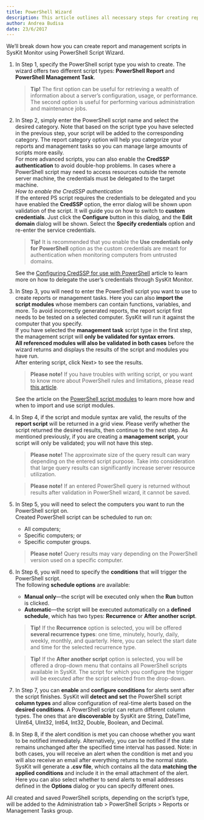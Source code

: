 ```yaml
---
title: PowerShell Wizard
description: This article outlines all necessary steps for creating report or management scripts and the successful administration of your Windows environments.
author: Andrea Budisa
date: 23/6/2017
---
```

We’ll break down how you can create report and management scripts in SysKit Monitor using PowerShell Script Wizard.

1. In Step 1, specify the PowerShell script type you wish to create. The wizard offers two different script types: __PowerShell Report__ and __PowerShell Management Task__.
   > __Tip!__ The first option can be useful for retrieving a wealth of information about a server’s configuration, usage, or performance. The second option is useful for performing various administration and maintenance jobs.

2. In Step 2, simply enter the PowerShell script name and select the desired category. Note that based on the script type you have selected in the previous step, your script will be added to the corresponding category. The report category option will help you categorize your reports and management tasks so you can manage large amounts of scripts more easily.  
For more advanced scripts, you can also enable the __CredSSP authentication__ to avoid double-hop problems. In cases where a PowerShell script may need to access resources outside the remote server machine, the credentials must be delegated to the target machine.  
_How to enable the CredSSP authentication_  
If the entered PS script requires the credentials to be delegated and you have enabled the __CredSSP__ option, the error dialog will be shown upon validation of the script. It will guide you on how to switch to __custom credentials__. Just click the __Configure__ button in this dialog, and the __Edit domain__ dialog will be shown. Select the __Specify credentials__ option and re-enter the service credentials.
   > __Tip!__ It is recommended that you enable the __Use credentials only for PowerShell__ option as the custom credentials are meant for authentication when monitoring computers from untrusted domains.

   See the [Configuring CredSSP for use with PowerShell](#internal/) article to learn more on how to delegate the user’s credentials through SysKit Monitor.

3. In Step 3, you will need to enter the PowerShell script you want to use to create reports or management tasks. Here you can also __import the script modules__ whose members can contain functions, variables, and more. To avoid incorrectly generated reports, the report script first needs to be tested on a selected computer. SysKit will run it against the computer that you specify.  
If you have selected the __management task__ script type in the first step, the management script will __only be validated for syntax errors__.  
__All referenced modules will also be validated in both cases__ before the wizard returns and displays the results of the script and modules you have run.  
After entering script, click Next> to see the results.
   > __Please note!__ If you have troubles with writing script, or you want to know more about PowerShell rules and limitations, please read [this article](https://technet.microsoft.com/en-us/library/bb978526.aspx).  

   See the article on the [PowerShell script modules](#internal/how-to/powershell-scripts/import-and-use-ps-script-modules.md) to learn more how and when to import and use script modules.

4. In Step 4, if the script and module syntax are valid, the results of the __report script__ will be returned in a grid view. Please verify whether the script returned the desired results, then continue to the next step. As mentioned previously, if you are creating a __management script__, your script will only be validated; you will not have this step.
   > __Please note!__ The approximate size of the query result can wary depending on the entered script purpose. Take into consideration that large query results can significantly increase server resource utilization.

   > __Please note!__ If an entered PowerShell query is returned without results after validation in PowerShell wizard, it cannot be saved.

5. In Step 5, you will need to select the computers you want to run the PowerShell script on.  
Created PowerShell script can be scheduled to run on:
   + All computers;
   + Specific computers; or
   + Specific computer groups.
   > __Please note!__ Query results may vary depending on the PowerShell version used on a specific computer.

6. In Step 6, you will need to specify the __conditions__ that will trigger the PowerShell script.  
The following __schedule options__ are available:
   + __Manual only__—the script will be executed only when the __Run__ button is clicked.
   + __Automatic__—the script will be executed automatically on a __defined schedule__, which has two types: __Recurrence__ or __After another script__.
   > __Tip!__ If the __Recurrence__ option is selected, you will be offered __several recurrence types__: one time, minutely, hourly, daily, weekly, monthly, and quarterly. Here, you can select the start date and time for the selected recurrence type.

   > __Tip!__ If the __After another script__ option is selected, you will be offered a drop-down menu that contains all PowerShell scripts available in SysKit. The script for which you configure the trigger will be executed after the script selected from the drop-down.

7. In Step 7, you can __enable__ and __configure conditions__ for alerts sent after the script finishes. SysKit will __detect and set__ the PowerShell script __column types__ and allow configuration of real-time alerts based on the __desired conditions__. A PowerShell script can return different column types. The ones that are __discoverable__ by SysKit are String, DateTime, UInt64, UInt32, Int64, Int32, Double, Boolean, and Decimal.

8. In Step 8, if the alert condition is met you can choose whether you want to be notified immediately. Alternatively, you can be notified if the state remains unchanged after the specified time interval has passed. Note: in both cases, you will receive an alert when the condition is met and you will also receive an email after everything returns to the normal state.  
SysKit will generate a __.csv file__, which contains all the data __matching the applied conditions__ and include it in the email attachment of the alert.
Here you can also select whether to send alerts to email addresses defined in the __Options__ dialog or you can specify different ones.

All created and saved PowerShell scripts, depending on the script’s type, will be added to the Administration tab > PowerShell Scripts > Reports or Management Tasks group.